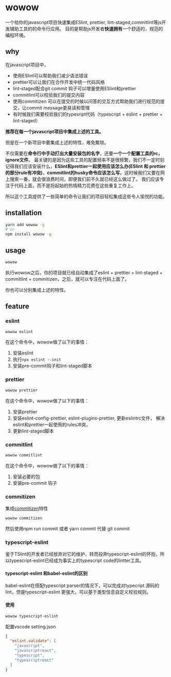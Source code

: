 # wowow
一个给你的javascript项目快速集成ESlint, prettier, lint-staged,commitlint等js开发辅助工具的的命令行应用。
目的是帮助js开发者**快速拥有**一个舒适的，规范的编程环境。

## why
在javascript项目中，
* 使用ESlint可以帮助我们减少语法错误
* prettier可以让我们在合作开发中统一代码风格
* lint-staged配合git commit 钩子可以增量使用ESlint和prettier
* commitlint可以校验我们的提交内容
* 使用commitizen 可以在提交的时候以问答的交互方式帮助我们进行规范的提交，让commit message更易读和管理
* 有时候我们需要校验我们的typesript代码（typescript + eslint + prettier + lint-staged）

**推荐在每一个javascript项目中集成上述的工具。**

但是在一个新项目中要集成上述的特性，难免繁琐。

不仅需要在**命令行中手动打出大量安装包的名字**，还要**一个一个配置工具的rc，ignore文件**。
最关键的是因为这些工具的配置频率不是很频繁，我们不一定时刻记得我们应该安装什么，**ESlint和prettier一起使用应该怎么办(ESlint 和 prettier的部分rule有冲突)**，**commitlint的husky命令应该怎么写**。这时候我们又要在网上搜索一番，就会很浪费时间，即便我们前不久就已经这么做过了。
我们应该专注于代码上面，而不是将起始的热情精力花费在这些重复工作上。

所以这个工具提供了一些简单的命令让我们的项目轻松集成这些令人愉悦的功能。

## installation
```bash
yarn add wowow -g
# or
npm install wowow -g
```
## usage
```bash
wowow
```
执行wowow之后，你的项目就已经自动集成了eslint + prettier + lint-staged + commitlint + commitizen，之后，就可以专注在代码上面了。

你也可以分别集成上述的特性。

## feature

### eslint 
```bash
wowow eslint
```
在这个命令中，wowow做了以下的事情：
1. 安装eslint
2. 执行`npx eslint --init`
3. 安装pre-commit钩子和lint-staged脚本

### prettier
```bash
wowow prettier
```
在这个命令中，wowow做了以下的事情：
1. 安装prettier
2. 安装eslint-config-prettier, eslint-plugins-prettier, 更新eslintrc文件， 解决eslint和prettier一起使用的rules冲突。
3. 更新lint-staged脚本

### commitlint
```bash
wowow commitlint
```
在这个命令中，wowow做了以下的事情：
1. 安装必要的包
2. 安装pre-commit 钩子

### commitizen
集成[commitizen](https://github.com/commitizen/cz-cli#making-your-repo-commitizen-friendly)特性
```bash
wowow commitizen
```
然后使用npm run commit 或者 yarn commit 代替 git commit

###  typescript-eslint
鉴于TSlint的开发者已经放弃对它的维护，转而投奔typescript-eslint的怀抱，所以typescript-eslint已经成为事实上的typescript code的lintter工具。

#### **typescript-eslint 和babel-eslint的区别**
babel-eslint在搭配typescript parser的情况下，可以完成对typecript 源码的lint，但是typescript-eslint 更强大，可以基于类型信息自定义校验规则。

#### 使用
```bash
wowow typescript-eslint
```
配置vscode setting.json
```json
{
  "eslint.validate": [
    "javascript",
    "javascriptreact",
    "typescript",
    "typescriptreact"
  ]
}
```

